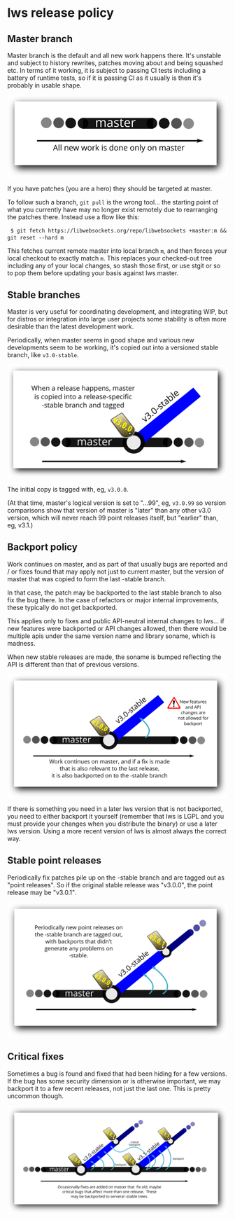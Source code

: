 # lws release policy

## Master branch

Master branch is the default and all new work happens there.  It's unstable and
subject to history rewrites, patches moving about and being squashed etc.  In
terms of it working, it is subject to passing CI tests including a battery of
runtime tests, so if it is passing CI as it usually is then it's probably in
usable shape.

![all work happens on master](../doc-assets/lws-relpol-1.svg)

If you have patches (you are a hero) they should be targeted at master.

To follow such a branch, `git pull` is the wrong tool... the starting point
of what you currently have may no longer exist remotely due to rearranging the
patches there.  Instead use a flow like this:

```
 $ git fetch https://libwebsockets.org/repo/libwebsockets +master:m && git reset --hard m
```

This fetches current remote master into local branch `m`, and then forces your
local checkout to exactly match `m`.  This replaces your checked-out tree
including any of your local changes, so stash those first, or use stgit or so
to pop them before updating your basis against lws master.

## Stable branches

Master is very useful for coordinating development, and integrating WIP,
but for distros or integration into large user projects some stability is often
more desirable than the latest development work.

Periodically, when master seems in good shape and various new developments seem
to be working, it's copied out into a versioned stable branch, like `v3.0-stable`.

![stable branches are copied from master](../doc-assets/lws-relpol-2.svg)

The initial copy is tagged with, eg, `v3.0.0`.

(At that time, master's logical version is set to "...99", eg, `v3.0.99` so
version comparisons show that version of master is "later" than any other
v3.0 version, which will never reach 99 point releases itself, but "earlier"
than, eg, v3.1.)

## Backport policy

Work continues on master, and as part of that usually bugs are reported and / or
fixes found that may apply not just to current master, but the version of master
that was copied to form the last -stable branch.

In that case, the patch may be backported to the last stable branch to also fix
the bug there.  In the case of refactors or major internal improvements, these
typically do not get backported.

This applies only to fixes and public API-neutral internal changes to lws... if
new features were backported or API changes allowed, then there would be
multiple apis under the same version name and library soname, which is
madness.

When new stable releases are made, the soname is bumped reflecting the API is
different than that of previous versions.

![backports from master to stable](../doc-assets/lws-relpol-3.svg)

If there is something you need in a later lws version that is not backported,
you need to either backport it yourself (remember that lws is LGPL and you must
provide your changes when you distribute the binary) or use a later lws version.
Using a more recent version of lws is almost always the correct way.

## Stable point releases

Periodically fix patches pile up on the -stable branch and are tagged out as
"point releases".  So if the original stable release was "v3.0.0", the point
release may be "v3.0.1".

![point releases of stable](../doc-assets/lws-relpol-4.svg)

## Critical fixes

Sometimes a bug is found and fixed that had been hiding for a few versions.
If the bug has some security dimension or is otherwise important, we may
backport it to a few recent releases, not just the last one.  This is pretty
uncommon though.

![backport to multiple stable branches](../doc-assets/lws-relpol-5.svg)


